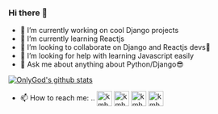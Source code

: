 ### Hi there 👋


 * 🔭 I’m currently working on cool Django projects
 * 🌱 I’m currently learning Reactjs 
 * 👯 I’m looking to collaborate on Django and Reactjs devs🎉
 * 🤔 I’m looking for help with learning Javascript easily
 * 💬 Ask me about anything about Python/Django😎


[![OnlyGod's github stats](https://github-readme-stats.vercel.app/api?username=OnlynfK)](https://github.com/anuraghazra/github-readme-stats)

[1.1]: http://i.imgur.com/tXSoThF.png (twitter icon with padding)

* 📫 How to reach me: ..
<a href="https://onlygod.medium.com/" target="blank"><img align="center" src="https://github.com/kmhmubin/kmhmubin/blob/master/assets/medium.svg" alt="kmhmubin" height="30" width="30" /></a>
<a href="https://twitter.com/onlyg.codes" target="blank"><img align="center" src="https://github.com/kmhmubin/kmhmubin/blob/master/assets/twitter.svg" alt="kmhmubin" height="30" width="30" /></a>
<a href="https://www.linkedin.com/in/onlygod-o-b64084166/" target="blank"><img align="center" src="https://github.com/kmhmubin/kmhmubin/blob/master/assets/linkedin.svg" alt="kmhmubin" height="30" width="30" /></a>
<a href="https://www.instagram.com/onlyg.codes/" target="blank"><img align="center" src="https://github.com/kmhmubin/kmhmubin/blob/master/assets/instagram.svg" alt="kmhmubin" height="30" width="30" /></a>

</p>
